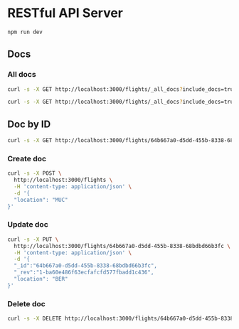 # RESTful API Server

```bash
npm run dev
```

## Docs

### All docs

```bash
curl -s -X GET http://localhost:3000/flights/_all_docs?include_docs=true
```

```bash
curl -s -X GET http://localhost:3000/flights/_all_docs?include_docs=true | jq .rows
```

## Doc by ID

```bash
curl -s -X GET http://localhost:3000/flights/64b667a0-d5dd-455b-8338-68bdbd66b3fc
```

### Create doc

```bash
curl -s -X POST \
  http://localhost:3000/flights \
  -H 'content-type: application/json' \
  -d '{
  "location": "MUC"
}'
```

### Update doc

```bash
curl -s -X PUT \
  http://localhost:3000/flights/64b667a0-d5dd-455b-8338-68bdbd66b3fc \
  -H 'content-type: application/json' \
  -d '{
  "_id":"64b667a0-d5dd-455b-8338-68bdbd66b3fc",
  "_rev":"1-ba60e486f63ecfafcfd577fbadd1c436",
  "location": "BER"
}'
```

### Delete doc

```bash
curl -s -X DELETE http://localhost:3000/flights/64b667a0-d5dd-455b-8338-68bdbd66b3fc
```